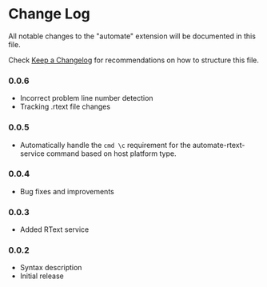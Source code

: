 # Change Log

All notable changes to the "automate" extension will be documented in this file.

Check [Keep a Changelog](http://keepachangelog.com/) for recommendations on how to structure this file.

### 0.0.6
- Incorrect problem line number detection
- Tracking .rtext file changes

### 0.0.5
- Automatically handle the `cmd \c` requirement for the automate-rtext-service command based on host platform type.

### 0.0.4
- Bug fixes and improvements

### 0.0.3
- Added RText service

### 0.0.2
- Syntax description
- Initial release